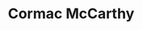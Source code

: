 ---
title: Cormac McCarthy
author_slug: cormac_mccarthy
wikipedia_url: https://en.wikipedia.org/wiki/Cormac_McCarthy
wikipedia_summary: |
  Cormac McCarthy was an American author who wrote twelve novels, two plays, five screenplays, and three short stories, spanning the Western, post-apocalyptic, and Southern Gothic genres. His works often include graphic depictions of violence, and his writing style is characterised by a sparse use of punctuation and attribution. He is widely regarded as one of the greatest American novelists.
layout: author
---